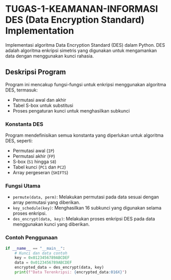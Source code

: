 # TUGAS-1-KEAMANAN-INFORMASI DES (Data Encryption Standard) Implementation

Implementasi algoritma Data Encryption Standard (DES) dalam Python. DES adalah algoritma enkripsi simetris yang digunakan untuk mengamankan data dengan menggunakan kunci rahasia.

## Deskripsi Program

Program ini mencakup fungsi-fungsi untuk enkripsi menggunakan algoritma DES, termasuk:
- Permutasi awal dan akhir
- Tabel S-box untuk substitusi
- Proses pengaturan kunci untuk menghasilkan subkunci

### Konstanta DES

Program mendefinisikan semua konstanta yang diperlukan untuk algoritma DES, seperti:
- Permutasi awal (`IP`)
- Permutasi akhir (`FP`)
- S-box (`S1` hingga `S8`)
- Tabel kunci (`PC1` dan `PC2`)
- Array pergeseran (`SHIFTS`)

### Fungsi Utama

- `permute(data, perm)`: Melakukan permutasi pada data sesuai dengan array permutasi yang diberikan.
- `key_schedule(key)`: Menghasilkan 16 subkunci yang digunakan selama proses enkripsi.
- `des_encrypt(data, key)`: Melakukan proses enkripsi DES pada data menggunakan kunci yang diberikan.

### Contoh Penggunaan

```python
if __name__ == "__main__":
    # Kunci dan data contoh
    key = 0x0123456789ABCDEF
    data = 0x0123456789ABCDEF
    encrypted_data = des_encrypt(data, key)
    print(f"Data Terenkripsi: {encrypted_data:016X}")
